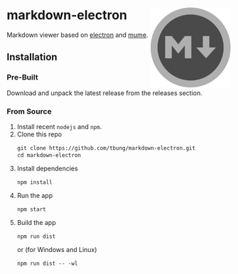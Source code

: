 # markdown-electron <img src="./static/icons/icon.svg" alt="markdown-electron logo" height="180px" align="right" />

Markdown viewer based on [electron](https://electron.atom.io/) and
[mume](https://github.com/shd101wyy/mume).

## Installation

### Pre-Built

Download and unpack the latest release from the releases section.

### From Source

1. Install recent `nodejs` and `npm`.
2. Clone this repo
    ```
    git clone https://github.com/tbung/markdown-electron.git
    cd markdown-electron
    ```
3. Install dependencies
    ```
    npm install
    ```
4. Run the app
    ```
    npm start
    ```
5. Build the app
    ```
    npm run dist
    ```
    or (for Windows and Linux)
    ```
    npm run dist -- -wl
    ```

